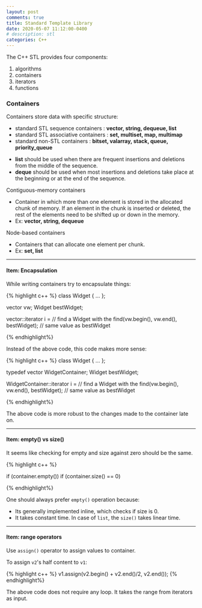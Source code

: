 ```yaml
---
layout: post
comments: true
title: Standard Template Library
date: 2020-05-07 11:12:00-0400
# description: stl
categories: C++
---
```


The C++ STL provides four components:
1. algorithms
2. containers
3. iterators
4. functions 


### Containers
Containers store data with specific structure:
 -  standard STL sequence containers : **vector, string, dequeue, list**
 -  standard STL associative containers : **set, multiset, map,  multimap**
 -  standard non-STL containers : **bitset, valarray, stack, queue, priority_queue**


* **list** should be used when there are frequent insertions and deletions from the middle of the sequence. 
* **deque** should be used when most insertions and deletions take place at the beginning or at the end of the sequence.

Contiguous-memory containers

* Container in which more than one element is stored in the allocated chunk of memory. If an element in the chunk is inserted or deleted, the rest of the elements need to be shifted up or down in the memory.
* Ex: **vector, string, dequeue**

Node-based containers

* Containers that can allocate one element per chunk.
* Ex: **set, list**

---

#### Item: Encapsulation

While writing containers try to encapsulate things:

{% highlight c++ %}
class Widget { ... };

vector<Widget> vw;
Widget bestWidget;

vector<Widget>::iterator i =                   // find a Widget with the
  find(vw.begin(), vw.end(), bestWidget);      // same value as bestWidget

{% endhighlight%}

Instead of the above code, this code makes more sense:

{% highlight c++ %}
class Widget { ... };

typedef vector<Widget> WidgetContainer;
Widget bestWidget;

WidgetContainer::iterator i =                   // find a Widget with the
  find(vw.begin(), vw.end(), bestWidget);      // same value as bestWidget

{% endhighlight%}

The above code is more robust to the changes made to the container late on.

---


#### Item: empty() vs size()

It seems like checking for empty and size against zero should be the same.

{% highlight c++ %}

if (container.empty())
if (container.size() == 0)

{% endhighlight%}

One should always prefer `empty()` operation because:
* Its generally implemented inline, which checks if size is 0.
* It takes constant time. In case of `list`, the `size()` takes linear time.

---

#### Item: range operators

Use `assign()` operator to assign values to container.

To assign `v2`'s half content to `v1`:

{% highlight c++ %}
v1.assign(v2.begin() + v2.end()/2, v2.end());
{% endhighlight%}

The above code does not require any loop. It takes the range from iterators as input.
